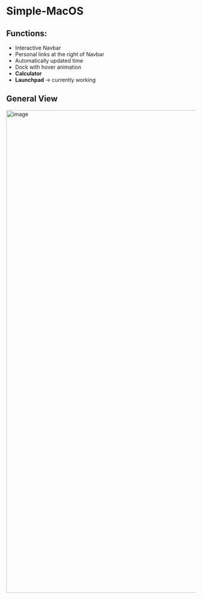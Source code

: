 # Simple-MacOS

## Functions: ##
- Interactive Navbar
- Personal links at the right of Navbar
- Automatically updated time
- Dock with hover animation
- **Calculator**
- **Launchpad** -> currently working

## General View 
<img width="1280" alt="image" src="https://user-images.githubusercontent.com/91449551/167322957-593288a5-411d-4ae2-89d0-fbf2bf7e95af.png">
